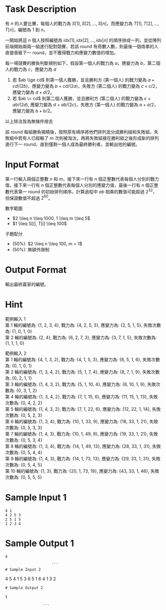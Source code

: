 # Task Description
有 $n$ 的人要比賽，每個人的戰力為 $S[1], S[2], ..., S[n]$，而應變力為 $T[1], T[2], ..., T[n]$，編號為 $1$ 到 $n$。

一開始將這 $n$ 個人按照編號為 $idx[1], idx[2], ..., idx[n]$ 的順序排成一列，並從陣列前端開始兩兩一組進行配對競賽，若該 round 有奇數人數，則最後一個烙單的人直接晉級下一 round，並不獲得戰力和應變力數值的增加。

每一場競賽的勝負判斷規則如下，假設第一個人的戰力為 $a$，應變力為 $b$，第二個人的戰力為 $c$，應變力為 $d$  
1. 若 $ab \\ge cd$ 則第一個人獲勝，並且勝利方 (第一個人) 的戰力變為 $a + cd / (2b)$，應變力變為 $b + cd/(2a)$，失敗方 (第二個人) 的戰力變為 $c + c / 2$，應變力變為 $d + d / 2$。  
2. 若 $ab \< cd$ 則第二個人獲勝，並且勝利方 (第二個人) 的戰力變為 $c + ab/(2d)$, 應變力變為 $d + ab/(2c)$，失敗方 (第一個人) 的戰力變為 $a + a / 2$，應變力變為 $b + b / 2$。

以上除法皆為無條件捨去

該 round 每組勝負揭曉後，按照原有順序將他們排列並分成勝利組和失敗組，失敗組中若有人已經輸了 $m$ 次則被淘汰，再將失敗組接在勝利組之後形成新的排列進行下一 round，直到僅剩一個人成為最終勝利者，並輸出他的編號。
# Input Format
第一行輸入兩個正整數 $n$ 和 $m$，接下來一行有 $n$ 個正整數代表每個人分別的戰力值，接下來一行有 $n$ 個正整數代表每個人分別的應變力值，最後一行有 $n$ 個正整數代表第一 round 的初始排列順序。計算過程中 $ab$ 相乘的數值可能超過 $2^{32}$，但保證數值不超過 $2^{60}$。  

數字範圍

* $2 \\leq n \\leq 1000, 1 \\leq m \\leq 5$
* $1 \\leq S[i], T[i] \\leq 100$

子題配分

* (50%): $2 \\leq n \\leq 100, m = 1$
* (50%): 無額外限制
# Output Format
輸出最終贏家的編號。
# Hint
範例輸入 1  
第 1 輪的編號為: {1, 2, 3, 4}, 戰力為: {4, 2, 5, 3}, 應變力為: {2, 5, 1, 5}, 失敗次數為: {1, 0, 1, 0}  
第 2 輪的編號為: {2, 4}, 戰力為: {6, 2, 7, 3}, 應變力為: {3, 7, 1, 5}, 失敗次數為: {1, 1, 1, 0}

範例輸入 2  
第 1 輪的編號為: {4, 1, 3, 2}, 戰力為: {4, 1, 5, 3}, 應變力為: {6, 5, 1, 6}, 失敗次數為: {0, 1, 0, 1}  
第 2 輪的編號為: {1, 3, 4, 2}, 戰力為: {5, 1, 7, 4}, 應變力為: {8, 7, 1, 9}, 失敗次數為: {0, 2, 1, 1}  
第 3 輪的編號為: {1, 4, 3, 2}, 戰力為: {5, 1, 10, 4}, 應變力為: {8, 10, 1, 9}, 失敗次數為: {0, 3, 1, 2}  
第 4 輪的編號為: {1, 3, 4, 2}, 戰力為: {7, 1, 15, 6}, 應變力為: {11, 15, 1, 13}, 失敗次數為: {0, 4, 2, 2}  
第 5 輪的編號為: {1, 4, 3, 2}, 戰力為: {7, 1, 22, 6}, 應變力為: {12, 22, 1, 14}, 失敗次數為: {0, 5, 2, 3}  
第 6 輪的編號為: {1, 3, 4}, 戰力為: {10, 1, 33, 9}, 應變力為: {18, 33, 1, 21}, 失敗次數為: {0, 5, 3, 3}  
第 7 輪的編號為: {1, 4, 3}, 戰力為: {10, 1, 49, 9}, 應變力為: {19, 33, 1, 21}, 失敗次數為: {0, 5, 3, 4}  
第 8 輪的編號為: {1, 3, 4}, 戰力為: {14, 1, 49, 13}, 應變力為: {28, 33, 1, 31}, 失敗次數為: {0, 5, 4, 4}  
第 9 輪的編號為: {1, 4, 3}, 戰力為: {14, 1, 73, 13}, 應變力為: {29, 33, 1, 31}, 失敗次數為: {0, 5, 4, 5}  
第 10 輪的編號為: {1, 3}, 戰力為: {20, 1, 73, 19}, 應變力為: {43, 33, 1, 46}, 失敗次數為: {0, 5, 5, 5}
# Sample Input 1
```
4 1
4 2 5 3
2 5 1 5
1 2 3 4
```
# Sample Output 1
```
4

                     ```
# Sample Input 2
```
4 5
4 1 5 3
6 5 1 6
4 1 3 2
```
# Sample Output 2
```
1

                     ```

